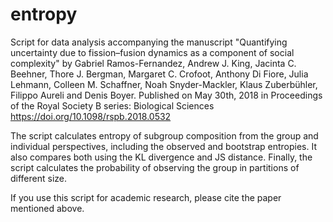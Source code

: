 # entropy

Script for data analysis accompanying the manuscript "Quantifying uncertainty due to fission–fusion dynamics as a component of social complexity"
by Gabriel Ramos-Fernandez, Andrew J. King, Jacinta C. Beehner, Thore J. Bergman, Margaret C. Crofoot, Anthony Di Fiore, Julia Lehmann, Colleen M. Schaffner, Noah Snyder-Mackler, Klaus Zuberbühler, Filippo Aureli and Denis Boyer. Published on May 30th, 2018 in Proceedings of the Royal Society B series: Biological Sciences https://doi.org/10.1098/rspb.2018.0532 

The script calculates entropy of subgroup composition from the group and
individual perspectives, including the observed and bootstrap entropies. It
also compares both using the KL divergence and JS distance. Finally, the
script calculates the probability of observing the group in partitions of
different size.

If you use this script for academic research, please cite the paper mentioned above.
